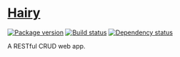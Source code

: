 # [Hairy][1]

[![Package version][2]][3]
[![Build status][4]][5]
[![Dependency status][6]][7]

A RESTful CRUD web app.

[1]: https://github.com/tfausak/hairy
[2]: https://img.shields.io/hackage/v/hairy.svg
[3]: https://hackage.haskell.org/package/hairy
[4]: https://travis-ci.org/tfausak/hairy.svg?branch=master
[5]: https://travis-ci.org/tfausak/hairy
[6]: https://img.shields.io/hackage-deps/v/hairy.svg
[7]: http://packdeps.haskellers.com/feed?needle=hairy

